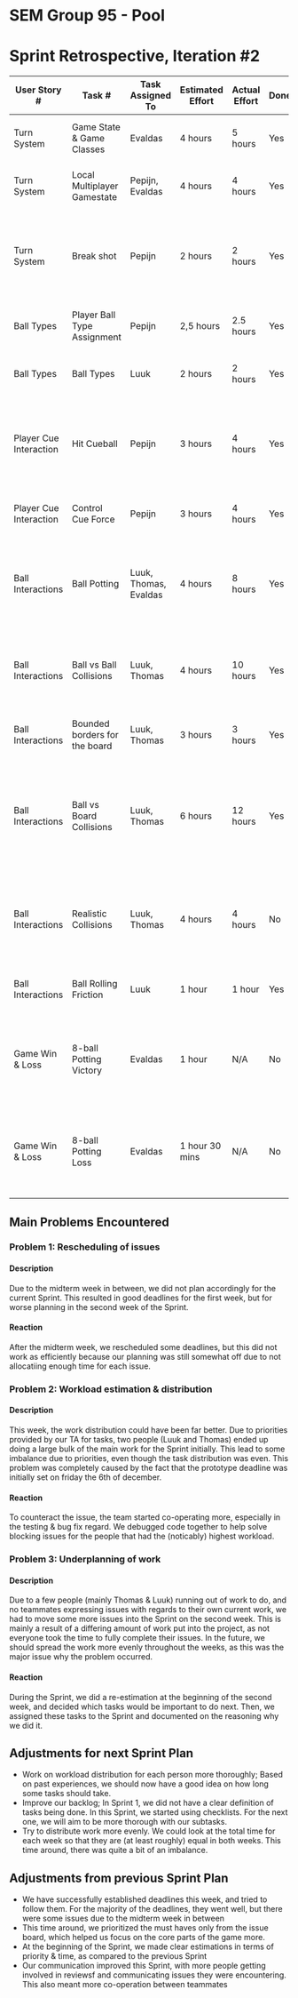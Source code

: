 # SEM Group 95 - Pool
# Sprint Retrospective, Iteration #2
| User Story # | Task # | Task Assigned To | Estimated Effort | Actual Effort | Done? | Notes |
| ------------ | ------ | ---------------- | ---------------- | ------------- | ----- | ----- |
| Turn System | Game State & Game Classes | Evaldas   | 4 hours | 5 hours | Yes | Feature completed & verified successfully |
| Turn System | Local Multiplayer Gamestate | Pepijn, Evaldas | 4 hours   | 4 hours | Yes | Feature completed & verified successfully |
| Turn System | Break shot | Pepijn | 2 hours | 2 hours | Yes | Feature completed & verified successfully and integrated into the game  |
| Ball Types | Player Ball Type Assignment | Pepijn | 2,5 hours | 2.5 hours | Yes | Feature completed & verified successfully |
| Ball Types | Ball Types| Luuk | 2 hours | 2 hours | Yes | Feature completed and verified succesfully |
| Player Cue Interaction | Hit Cueball | Pepijn | 3 hours | 4 hours | Yes | Feature completed & verified successfully and integrated into the game |
| Player Cue Interaction | Control Cue Force | Pepijn | 3 hours | 4 hours | Yes | Feature completed but not verified  |
| Ball Interactions  | Ball Potting | Luuk, Thomas, Evaldas | 4 hours | 8 hours | Yes | Feature completed & verified successfully and integrated into the game |
| Ball Interactions | Ball vs Ball Collisions | Luuk, Thomas | 4 hours | 10 hours | Yes | Feature completed but could be optimalized for more realistic collisions |
| Ball Interactions | Bounded borders for the board | Luuk, Thomas | 3 hours | 3 hours | Yes | Feature completed and verified succesfully |
| Ball Interactions | Ball vs Board Collisions | Luuk, Thomas | 6 hours | 12 hours | Yes | Testing took up most time as testing with libgdx and relevant collision library turned out difficult |
| Ball Interactions | Realistic Collisions | Luuk, Thomas | 4 hours | 4 hours | No | Was added to the sprint late because Luuk and Thomas had very little to do |
| Ball Interactions | Ball Rolling Friction | Luuk | 1 hour | 1 hour | Yes | Feature completed and verified succesfully |
| Game Win & Loss | 8-ball Potting Victory | Evaldas | 1 hour | N/A | No | Feature not started due to prerequisite featurese not delivered on time |
| Game Win & Loss | 8-ball Potting Loss | Evaldas | 1 hour 30 mins | N/A | No | Feature not started due to prerequisite featurese not delivered on time |




## Main Problems Encountered
### Problem 1: Rescheduling of issues
#### Description
Due to the midterm week in between, we did not plan accordingly for the current Sprint. This resulted in good deadlines for the
first week, but for worse planning in the second week of the Sprint.

#### Reaction
After the midterm week, we rescheduled some deadlines, but this did not work as efficiently because our planning was still
somewhat off due to not allocatiing enough time for each issue.

### Problem 2: Workload estimation & distribution
#### Description
This week, the work distribution could have been far better. Due to priorities provided by our TA for tasks, two people (Luuk and Thomas) ended
up doing a large bulk of the main work for the Sprint initially. This lead to some imbalance due to priorities, even though the task
distribution was even. This problem was completely caused by the fact that the prototype deadline was initially set on friday the 6th of december.

#### Reaction
To counteract the issue, the team started co-operating more, especially in the testing & bug fix regard. We debugged code together
to help solve blocking issues for the people that had the (noticably) highest workload.

### Problem 3: Underplanning of work
#### Description
Due to a few people (mainly Thomas & Luuk) running out of work to do, and no teammates expressing issues with regards to their own current work,
we had to move some more issues into the Sprint on the second week. This is mainly a result of a differing amount of work put into the project,
as not everyone took the time to fully complete their issues.
In the future, we should spread the work more evenly throughout the weeks, as this was the major issue why the problem occurred.

#### Reaction
During the Sprint, we did a re-estimation at the beginning of the second week, and decided which tasks would be important to do next.
Then, we assigned these tasks to the Sprint and documented on the reasoning why we did it.


## Adjustments for next Sprint Plan
* Work on workload distribution for each person more thoroughly; Based on past experiences, we should now have a good idea on
how long some tasks should take.
* Improve our backlog; In Sprint 1, we did not have a clear definition of tasks being done. In this Sprint, we started using checklists.
For the next one, we will aim to be more thorough with our subtasks.
* Try to distribute work more evenly. We could look at the total time for each week so that they are (at least roughly) equal in both weeks.
This time around, there was quite a bit of an imbalance.

## Adjustments from previous Sprint Plan
* We have successfully established deadlines this week, and tried to follow them. For the majority of the deadlines, they went well, but there were some issues due to the
midterm week in between
* This time around, we prioritized the must haves only from the issue board, which helped us focus on the core parts of the game more.
* At the beginning of the Sprint, we made clear estimations in terms of priority & time, as compared to the previous Sprint
* Our communication improved this Sprint, with more people getting involved in reviewsf and communicating issues they were encountering. This also meant more co-operation
between teammates